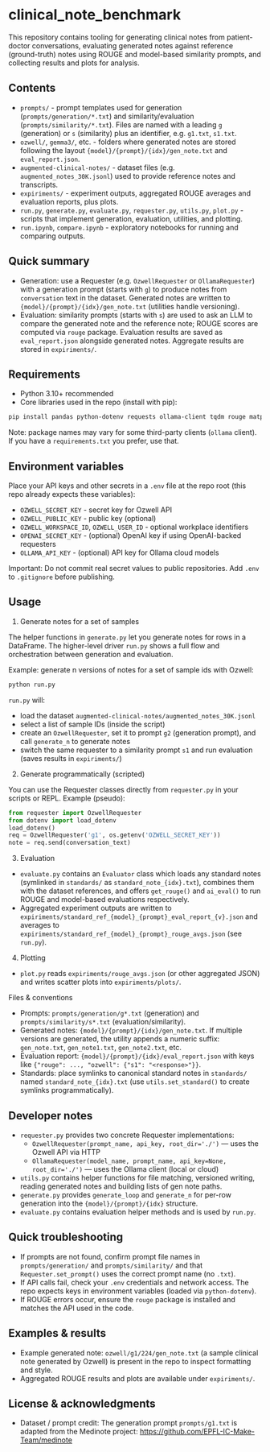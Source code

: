 # clinical_note_benchmark

This repository contains tooling for generating clinical notes from patient-doctor conversations, evaluating generated notes against reference (ground-truth) notes using ROUGE and model-based similarity prompts, and collecting results and plots for analysis.

## Contents

- `prompts/` - prompt templates used for generation (`prompts/generation/*.txt`) and similarity/evaluation (`prompts/similarity/*.txt`). Files are named with a leading `g` (generation) or `s` (similarity) plus an identifier, e.g. `g1.txt`, `s1.txt`.
- `ozwell/`, `gemma3/`, etc. - folders where generated notes are stored following the layout `{model}/{prompt}/{idx}/gen_note.txt` and `eval_report.json`.
- `augmented-clinical-notes/` - dataset files (e.g. `augmented_notes_30K.jsonl`) used to provide reference notes and transcripts.
- `expiriments/` - experiment outputs, aggregated ROUGE averages and evaluation reports, plus plots.
- `run.py`, `generate.py`, `evaluate.py`, `requester.py`, `utils.py`, `plot.py` - scripts that implement generation, evaluation, utilities, and plotting.
- `run.ipynb`, `compare.ipynb` - exploratory notebooks for running and comparing outputs.

## Quick summary

- Generation: use a Requester (e.g. `OzwellRequester` or `OllamaRequester`) with a generation prompt (starts with `g`) to produce notes from `conversation` text in the dataset. Generated notes are written to `{model}/{prompt}/{idx}/gen_note.txt` (utilities handle versioning).
- Evaluation: similarity prompts (starts with `s`) are used to ask an LLM to compare the generated note and the reference note; ROUGE scores are computed via `rouge` package. Evaluation results are saved as `eval_report.json` alongside generated notes. Aggregate results are stored in `expiriments/`.

## Requirements

- Python 3.10+ recommended
- Core libraries used in the repo (install with pip):

```bash
pip install pandas python-dotenv requests ollama-client tqdm rouge matplotlib
```

Note: package names may vary for some third-party clients (`ollama` client). If you have a `requirements.txt` you prefer, use that.

## Environment variables

Place your API keys and other secrets in a `.env` file at the repo root (this repo already expects these variables):

- `OZWELL_SECRET_KEY` - secret key for Ozwell API
- `OZWELL_PUBLIC_KEY` - public key (optional)
- `OZWELL_WORKSPACE_ID`, `OZWELL_USER_ID` - optional workplace identifiers
- `OPENAI_SECRET_KEY` - (optional) OpenAI key if using OpenAI-backed requesters
- `OLLAMA_API_KEY` - (optional) API key for Ollama cloud models

Important: Do not commit real secret values to public repositories. Add `.env` to `.gitignore` before publishing.

## Usage

1) Generate notes for a set of samples

The helper functions in `generate.py` let you generate notes for rows in a DataFrame. The higher-level driver `run.py` shows a full flow and orchestration between generation and evaluation.

Example: generate n versions of notes for a set of sample ids with Ozwell:

```bash
python run.py
```

`run.py` will:

- load the dataset `augmented-clinical-notes/augmented_notes_30K.jsonl`
- select a list of sample IDs (inside the script)
- create an `OzwellRequester`, set it to prompt `g2` (generation prompt), and call `generate_n` to generate notes
- switch the same requester to a similarity prompt `s1` and run evaluation (saves results in `expiriments/`)

2) Generate programmatically (scripted)

You can use the Requester classes directly from `requester.py` in your scripts or REPL. Example (pseudo):

```python
from requester import OzwellRequester
from dotenv import load_dotenv
load_dotenv()
req = OzwellRequester('g1', os.getenv('OZWELL_SECRET_KEY'))
note = req.send(conversation_text)
```

3) Evaluation

- `evaluate.py` contains an `Evaluator` class which loads any standard notes (symlinked in `standards/` as `standard_note_{idx}.txt`), combines them with the dataset references, and offers `get_rouge()` and `ai_eval()` to run ROUGE and model-based evaluations respectively.
- Aggregated experiment outputs are written to `expiriments/standard_ref_{model}_{prompt}_eval_report_{v}.json` and averages to `expiriments/standard_ref_{model}_{prompt}_rouge_avgs.json` (see `run.py`).

4) Plotting

- `plot.py` reads `expiriments/rouge_avgs.json` (or other aggregated JSON) and writes scatter plots into `expiriments/plots/`.

Files & conventions

- Prompts: `prompts/generation/g*.txt` (generation) and `prompts/similarity/s*.txt` (evaluation/similarity).
- Generated notes: `{model}/{prompt}/{idx}/gen_note.txt`. If multiple versions are generated, the utility appends a numeric suffix: `gen_note.txt`, `gen_note1.txt`, `gen_note2.txt`, etc.
- Evaluation report: `{model}/{prompt}/{idx}/eval_report.json` with keys like `{"rouge": ..., "ozwell": {"s1": "<response>"}}`.
- Standards: place symlinks to canonical standard notes in `standards/` named `standard_note_{idx}.txt` (use `utils.set_standard()` to create symlinks programmatically).

## Developer notes

- `requester.py` provides two concrete Requester implementations:
  - `OzwellRequester(prompt_name, api_key, root_dir='./')` — uses the Ozwell API via HTTP
  - `OllamaRequester(model_name, prompt_name, api_key=None, root_dir='./')` — uses the Ollama client (local or cloud)
- `utils.py` contains helper functions for file matching, versioned writing, reading generated notes and building lists of gen note paths.
- `generate.py` provides `generate_loop` and `generate_n` for per-row generation into the `{model}/{prompt}/{idx}` structure.
- `evaluate.py` contains evaluation helper methods and is used by `run.py`.

## Quick troubleshooting

- If prompts are not found, confirm prompt file names in `prompts/generation/` and `prompts/similarity/` and that `Requester.set_prompt()` uses the correct prompt name (no `.txt`).
- If API calls fail, check your `.env` credentials and network access. The repo expects keys in environment variables (loaded via `python-dotenv`).
- If ROUGE errors occur, ensure the `rouge` package is installed and matches the API used in the code.

## Examples & results

- Example generated note: `ozwell/g1/224/gen_note.txt` (a sample clinical note generated by Ozwell) is present in the repo to inspect formatting and style.
- Aggregated ROUGE results and plots are available under `expiriments/`.

## License & acknowledgments

- Dataset / prompt credit: The generation prompt `prompts/g1.txt` is adapted from the Medinote project: https://github.com/EPFL-IC-Make-Team/medinote
